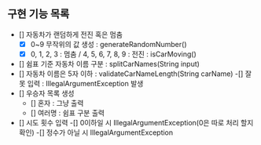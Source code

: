 ## 구현 기능 목록
- [] 자동차가 랜덤하게 전진 혹은 멈춤
  -[x] 0~9 무작위의 값 생성 : generateRandomNumber()
  -[x] 0, 1, 2, 3 : 멈춤 / 4, 5, 6, 7, 8, 9 : 전진 : isCarMoving() 
- [] 쉼표 기준 자동차 이름 구분 : splitCarNames(String input)
- [] 자동차 이름은 5자 이하 : validateCarNameLength(String carName)
  -[] 잘못 입력 : IllegalArgumentException 발생 
- [] 우승자 목록 생성
  - [] 혼자 : 그냥 출력
  - [] 여러명 : 쉼표 구분 출력
- [] 시도 횟수 입력
  -[] 0이하일 시 IllegalArgumentException(0은 따로 처리 할지 확인)
  -[] 정수가 아닐 시 IllegalArgumentException 